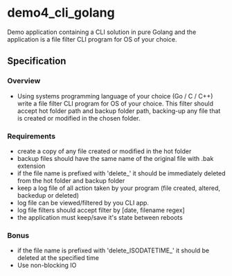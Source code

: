 # demo4_cli_golang

Demo application containing a CLI solution in pure Golang and the application is a file filter CLI program for OS of your choice.

## Specification

### Overview

- Using systems programming language of your choice (Go / C / C++) write a file filter
  CLI program for OS of your choice. This filter should accept hot folder path and
  backup folder path, backing-up any file that is created or modified in the chosen
  folder.

### Requirements

- create a copy of any file created or modified in the hot folder
- backup files should have the same name of the original file with .bak extension
- if the file name is prefixed with 'delete_' it should be immediately deleted from
  the hot folder and backup folder
- keep a log file of all action taken by your program (file created, altered, backedup
  or deleted)
- log file can be viewed/filtered by you CLI app.
- log file filters should accept filter by [date, filename regex]
- the application must keep/save it's state between reboots

### Bonus

- if the file name is prefixed with 'delete_ISODATETIME_' it should be deleted at the
  specified time
- Use non-blocking IO

